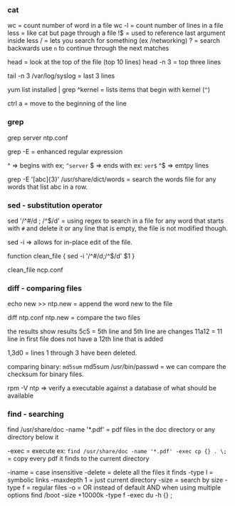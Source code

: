 ### cat
wc = count number of word in a file
wc -l = count number of lines in a file
less = like cat but page through a file
!$ = used to reference last argument
inside less
/ = lets you search for something (ex /networking)
? = search backwards
use `n` to continue through the next matches

head = look at the top of the file (top 10 lines)
head -n 3 = top three lines

tail -n 3 /var/log/syslog = last 3 lines

yum list installed | grep ^kernel = lists items that begin with kernel (`^`)

ctrl a = move to the beginning of the line

### grep
grep server ntp.conf 

grep -E = enhanced regular expression

^ => begins with ex; `^server`
$ => ends with ex: `ver$`
^$ => emtpy lines

grep -E '[abc]{3}' /usr/share/dict/words = search the words file for any words that list abc in a row.

### sed - substitution operator

sed '/^#/d ; /^$/d' = using regex to search in a file for any word that starts with `#` and delete it or any line that is empty, the file is not modified though. 

sed -i => allows for in-place edit of the file. 

function clean_file {
    sed -i '/^#/d;/^$/d' $1
}

clean_file ncp.conf

### diff  - comparing files
echo new >> ntp.new = append the word new to the file

diff ntp.conf ntp.new = compare the two files

the results show results
5c5 = 5th line and 5th line are changes
11a12 = 11 line in first file does not have a 12th line that is added

1,3d0 = lines 1 through 3 have been deleted.

comparing binary: `md5sum`
md5sum /usr/bin/passwd = we can compare the checksum for binary files. 

rpm -V ntp => verify a executable against a database of what should be available

### find - searching 

find /usr/share/doc -name '*.pdf' = pdf files in the doc directory or any directory below it

-exec = execute ex: `find /usr/share/doc -name '*.pdf' -exec cp {} . \;` = copy every pdf it finds to the current directory

-iname = case insensitive
-delete = delete all the files it finds
-type l = symbolic links
-maxdepth 1 = just current directory
-size = search by size
-type f = regular files
-o = OR instead of default AND when using multiple options
find /boot -size +10000k -type f -exec du -h {} \;

